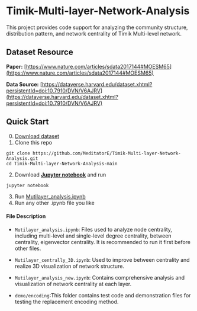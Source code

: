 # Timik-Multi-layer-Network-Analysis

This project provides code support for analyzing the community structure, distribution pattern, and network centrality of Timik Multi-level network.

## Dataset Resource
**Paper:** [https://www.nature.com/articles/sdata2017144#MOESM65](https://www.nature.com/articles/sdata2017144#MOESM65)

**Data Source:** [https://dataverse.harvard.edu/dataset.xhtml?persistentId=doi:10.7910/DVN/V6AJRV](https://dataverse.harvard.edu/dataset.xhtml?persistentId=doi:10.7910/DVN/V6AJRV)

## Quick Start
0. [Download dataset](https://dataverse.harvard.edu/dataset.xhtml?persistentId=doi:10.7910/DVN/V6AJRV)
1. Clone this repo
```
git clone https://github.com/MeditatorE/Timik-Multi-layer-Network-Analysis.git
cd Timik-Multi-layer-Network-Analysis-main
```

2. Download **[Jupyter notebook](https://jupyter.org)** and run
```
jupyter notebook
```

3. Run [Mutilayer_analysis.ipynb](https://github.com/MeditatorE/Timik-Multi-layer-Network-Analysis/blob/main/Mutilayer_analysis.ipynb)
4. Run any other .ipynb file you like
#### File Description 
- `Mutilayer_analysis.ipynb`: Files used to analyze node centrality, including multi-level and single-level degree centrality, between centrality, eigenvector centrality. It is recommended to run it first before other files.

- `Mutilayer_centrally_3D.ipynb`: Used to improve between centrality and realize 3D visualization of network structure.

- `Mutilayer_analysis_new.ipynb`: Contains comprehensive analysis and visualization of network centrality at each layer.

- `demo/encoding`:This folder contains test code and demonstration files for testing the replacement encoding method.
